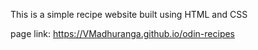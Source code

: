 This is a simple recipe website built using HTML and CSS

page link: https://VMadhuranga.github.io/odin-recipes